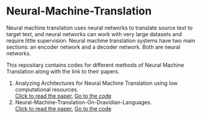 # Neural-Machine-Translation

Neural machine translation uses neural networks to translate source text to target text, and neural networks can work with very large datasets and require little supervision. Neural machine translation systems have two main sections: an encoder network and a decoder network. Both are neural networks.

This repositary contains codes for different methods of Neural Machine Translation along with the link to their papers.

1. Analyzing Architectures for Neural Machine Translation using low computational resources. <br />
   [Click to read the paper](https://aircconline.com/ijnlc/V10N5/10521ijnlc02.pdf), [Go to the code](https://github.com/ekdnam/ein_translate) 
2. Neural-Machine-Translation-On-Dravidian-Languages. <br />
   [Click to read the paper](https://aclanthology.org/2022.dravidianlangtech-1.28.pdf), [Go to the code](https://github.com/PICT-NLP/PICT-DravidianLangTech-ACL2022-Neural-Machine-Translation-On-Dravidian-Languages)

